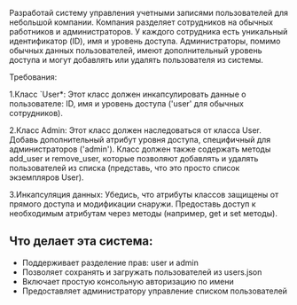 Разработай систему управления учетными записями пользователей для небольшой компании. 
Компания разделяет сотрудников на обычных работников и администраторов. 
У каждого сотрудника есть уникальный идентификатор (ID), имя и уровень доступа. 
Администраторы, помимо обычных данных пользователей, 
имеют дополнительный уровень доступа и 
могут добавлять или удалять пользователя из системы.

Требования:

1.Класс `User*: Этот класс должен инкапсулировать данные о пользователе: 
ID, имя и уровень доступа ('user' для обычных сотрудников).

2.Класс Admin: Этот класс должен наследоваться от класса User. 
Добавь дополнительный атрибут уровня доступа, 
специфичный для администраторов ('admin'). 
Класс должен также содержать методы add_user и remove_user, 
которые позволяют добавлять и удалять пользователей из списка 
(представь, что это просто список экземпляров User).

3.Инкапсуляция данных: Убедись, что атрибуты классов защищены от прямого доступа и модификации снаружи. 
Предоставь доступ к необходимым атрибутам через методы 
(например, get и set методы).

## Что делает эта система:

- Поддерживает разделение прав: user и admin
- Позволяет сохранять и загружать пользователей из users.json
- Включает простую консольную авторизацию по имени
- Предоставляет администратору управление списком пользователей

